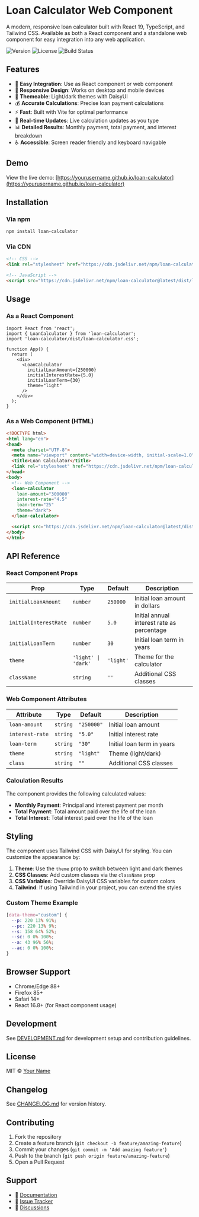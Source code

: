 # Loan Calculator Web Component

A modern, responsive loan calculator built with React 19, TypeScript, and Tailwind CSS. Available as both a React component and a standalone web component for easy integration into any web application.

![Version](https://img.shields.io/npm/v/react-loan-calculator)
![License](https://img.shields.io/npm/l/react-loan-calculator)
![Build Status](https://img.shields.io/github/workflow/status/e23thr/react-loan-calculator/CI)

## Features

- 🔧 **Easy Integration**: Use as React component or web component
- 📱 **Responsive Design**: Works on desktop and mobile devices
- 🎨 **Themeable**: Light/dark themes with DaisyUI
- 💰 **Accurate Calculations**: Precise loan payment calculations
- ⚡ **Fast**: Built with Vite for optimal performance
- 🔄 **Real-time Updates**: Live calculation updates as you type
- 📊 **Detailed Results**: Monthly payment, total payment, and interest breakdown
- ♿ **Accessible**: Screen reader friendly and keyboard navigable

## Demo

View the live demo: [https://yourusername.github.io/loan-calculator](https://yourusername.github.io/loan-calculator)

## Installation

### Via npm

```bash
npm install loan-calculator
```

### Via CDN

```html
<!-- CSS -->
<link rel="stylesheet" href="https://cdn.jsdelivr.net/npm/loan-calculator@latest/dist/loan-calculator.css">

<!-- JavaScript -->
<script src="https://cdn.jsdelivr.net/npm/loan-calculator@latest/dist/loan-calculator.umd.js"></script>
```

## Usage

### As a React Component

```tsx
import React from 'react';
import { LoanCalculator } from 'loan-calculator';
import 'loan-calculator/dist/loan-calculator.css';

function App() {
  return (
    <div>
      <LoanCalculator
        initialLoanAmount={250000}
        initialInterestRate={5.0}
        initialLoanTerm={30}
        theme="light"
      />
    </div>
  );
}
```

### As a Web Component (HTML)

```html
<!DOCTYPE html>
<html lang="en">
<head>
  <meta charset="UTF-8">
  <meta name="viewport" content="width=device-width, initial-scale=1.0">
  <title>Loan Calculator</title>
  <link rel="stylesheet" href="https://cdn.jsdelivr.net/npm/loan-calculator@latest/dist/loan-calculator.css">
</head>
<body>
  <!-- Web Component -->
  <loan-calculator
    loan-amount="300000"
    interest-rate="4.5"
    loan-term="25"
    theme="dark">
  </loan-calculator>

  <script src="https://cdn.jsdelivr.net/npm/loan-calculator@latest/dist/loan-calculator.umd.js"></script>
</body>
</html>
```

## API Reference

### React Component Props

| Prop | Type | Default | Description |
|------|------|---------|-------------|
| `initialLoanAmount` | `number` | `250000` | Initial loan amount in dollars |
| `initialInterestRate` | `number` | `5.0` | Initial annual interest rate as percentage |
| `initialLoanTerm` | `number` | `30` | Initial loan term in years |
| `theme` | `'light' \| 'dark'` | `'light'` | Theme for the calculator |
| `className` | `string` | `''` | Additional CSS classes |

### Web Component Attributes

| Attribute | Type | Default | Description |
|-----------|------|---------|-------------|
| `loan-amount` | `string` | `"250000"` | Initial loan amount |
| `interest-rate` | `string` | `"5.0"` | Initial interest rate |
| `loan-term` | `string` | `"30"` | Initial loan term in years |
| `theme` | `string` | `"light"` | Theme (light/dark) |
| `class` | `string` | `""` | Additional CSS classes |

### Calculation Results

The component provides the following calculated values:

- **Monthly Payment**: Principal and interest payment per month
- **Total Payment**: Total amount paid over the life of the loan
- **Total Interest**: Total interest paid over the life of the loan

## Styling

The component uses Tailwind CSS with DaisyUI for styling. You can customize the appearance by:

1. **Theme**: Use the `theme` prop to switch between light and dark themes
2. **CSS Classes**: Add custom classes via the `className` prop
3. **CSS Variables**: Override DaisyUI CSS variables for custom colors
4. **Tailwind**: If using Tailwind in your project, you can extend the styles

### Custom Theme Example

```css
[data-theme="custom"] {
  --p: 220 13% 91%;
  --pc: 220 13% 9%;
  --s: 158 64% 52%;
  --sc: 0 0% 100%;
  --a: 43 96% 56%;
  --ac: 0 0% 100%;
}
```

## Browser Support

- Chrome/Edge 88+
- Firefox 85+
- Safari 14+
- React 16.8+ (for React component usage)

## Development

See [DEVELOPMENT.md](DEVELOPMENT.md) for development setup and contribution guidelines.

## License

MIT © [Your Name](https://github.com/yourusername)

## Changelog

See [CHANGELOG.md](CHANGELOG.md) for version history.

## Contributing

1. Fork the repository
2. Create a feature branch (`git checkout -b feature/amazing-feature`)
3. Commit your changes (`git commit -m 'Add amazing feature'`)
4. Push to the branch (`git push origin feature/amazing-feature`)
5. Open a Pull Request

## Support

- 📖 [Documentation](https://yourusername.github.io/loan-calculator)
- 🐛 [Issue Tracker](https://github.com/yourusername/loan-calculator/issues)
- 💬 [Discussions](https://github.com/yourusername/loan-calculator/discussions)
